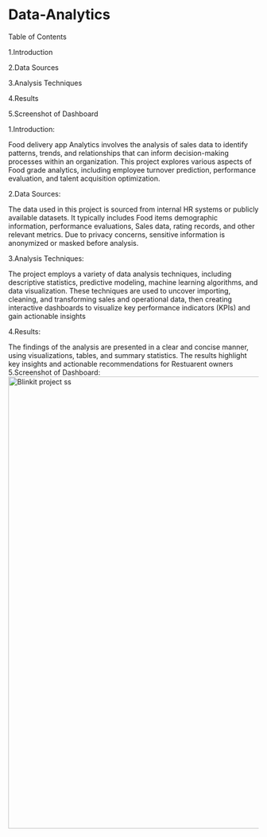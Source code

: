 # Data-Analytics
Table of Contents

1.Introduction

2.Data Sources

3.Analysis Techniques

4.Results

5.Screenshot of Dashboard

1.Introduction:

Food delivery app Analytics involves the analysis of sales data to identify patterns, trends, and relationships that can inform decision-making processes within an organization. This project explores various aspects of Food grade analytics, including employee turnover prediction, performance evaluation, and talent acquisition optimization.

2.Data Sources:

The data used in this project is sourced from internal HR systems or publicly available datasets. It typically includes Food items demographic information, performance evaluations, Sales data, rating records, and other relevant metrics. Due to privacy concerns, sensitive information is anonymized or masked before analysis.

3.Analysis Techniques:

The project employs a variety of data analysis techniques, including descriptive statistics, predictive modeling, machine learning algorithms, and data visualization. These techniques are used to uncover importing, cleaning, and transforming sales and operational data, then creating interactive dashboards to visualize key performance indicators (KPIs) and gain actionable insights

4.Results:

The findings of the analysis are presented in a clear and concise manner, using visualizations, tables, and summary statistics. The results highlight key insights and actionable recommendations for Restuarent owners
5.Screenshot of Dashboard:<img width="1907" height="909" alt="Blinkit project ss" src="https://github.com/user-attachments/assets/451e39c1-e55a-4592-9ec7-8494aa370112" />
